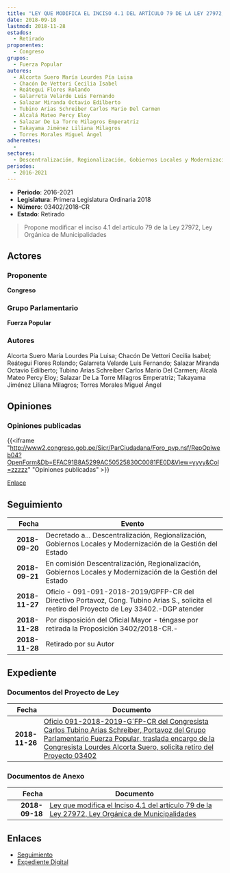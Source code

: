 ```yaml
---
title: "LEY QUE MODIFICA EL INCISO 4.1 DEL ARTÍCULO 79 DE LA LEY 27972, LEY ORGÁNICA DE MUNICIPALIDADES"
date: 2018-09-18
lastmod: 2018-11-28
estados: 
  - Retirado
proponentes: 
  - Congreso
grupos: 
  - Fuerza Popular
autores: 
  - Alcorta Suero María Lourdes Pía Luisa
  - Chacón De Vettori Cecilia Isabel
  - Reátegui Flores Rolando
  - Galarreta Velarde Luis Fernando
  - Salazar Miranda Octavio Edilberto
  - Tubino Arias Schreiber Carlos Mario Del Carmen
  - Alcalá Mateo Percy Eloy
  - Salazar De La Torre Milagros Emperatriz
  - Takayama Jiménez Liliana Milagros
  - Torres Morales Miguel Ángel
adherentes: 
  - 
sectores: 
  - Descentralización, Regionalización, Gobiernos Locales y Modernización de la Gestión del Estado
periodos: 
  - 2016-2021
---
```


- **Periodo**: 2016-2021
- **Legislatura**: Primera Legislatura Ordinaria 2018
- **Número**: 03402/2018-CR
- **Estado**: Retirado

> Propone modificar el inciso 4.1 del artículo 79 de la Ley 27972, Ley Orgánica de Municipalidades


## Actores

### Proponente

**Congreso**

### Grupo Parlamentario

**Fuerza Popular**

### Autores

Alcorta Suero María Lourdes Pía Luisa; Chacón De Vettori Cecilia Isabel; Reátegui Flores Rolando; Galarreta Velarde Luis Fernando; Salazar Miranda Octavio Edilberto; Tubino Arias Schreiber Carlos Mario Del Carmen; Alcalá Mateo Percy Eloy; Salazar De La Torre Milagros Emperatriz; Takayama Jiménez Liliana Milagros; Torres Morales Miguel Ángel


## Opiniones

### Opiniones publicadas

{{<iframe "http://www2.congreso.gob.pe/Sicr/ParCiudadana/Foro_pvp.nsf/RepOpiweb04?OpenForm&Db=EFAC91B8A5299AC50525830C0081FE0D&View=yyyy&Col=zzzzz" "Opiniones publicadas" >}}

[Enlace](http://www2.congreso.gob.pe/Sicr/ParCiudadana/Foro_pvp.nsf/RepOpiweb04?OpenForm&Db=EFAC91B8A5299AC50525830C0081FE0D&View=yyyy&Col=zzzzz)

## Seguimiento

| Fecha | Evento |
|------:|--------|
| **2018-09-20** | Decretado a... Descentralización, Regionalización, Gobiernos Locales y Modernización de la Gestión del Estado|
| **2018-09-21** | En comisión Descentralización, Regionalización, Gobiernos Locales y Modernización de la Gestión del Estado|
| **2018-11-27** | Oficio - 091-091-2018-2019/GPFP-CR del Directivo Portavoz, Cong. Tubino Arias S., solicita el reetiro del Proyecto de Ley 33402.-DGP atender|
| **2018-11-28** | Por disposición del Oficial Mayor - téngase por retirada la Proposición 3402/2018-CR.-|
| **2018-11-28** | Retirado por su Autor|


## Expediente


### Documentos del Proyecto de Ley

| Fecha | Documento |
|------:|--------|
| **2018-11-26** | [Oficio 091-2018-2019-G´FP-CR del Congresista Carlos Tubino Arias Schreiber, Portavoz del Grupo Parlamentario Fuerza Popular, traslada encargo de la Congresista Lourdes Alcorta Suero, solicita retiro del Proyecto 03402](http://www.leyes.congreso.gob.pe/Documentos/2016_2021/Oficios/Grupos_Parlamentarios/OFICIO-091-2018-2019-GFP-CR.pdf) |

### Documentos de Anexo

| Fecha | Documento |
|------:|--------|
| **2018-09-18** | [Ley que modifica el Inciso 4.1 del artículo 79 de la Ley 27972, Ley Orgánica de Municipalidades](http://www.leyes.congreso.gob.pe/Documentos/2016_2021/Proyectos_de_Ley_y_de_Resoluciones_Legislativas/PL0340220180918.pdf) |

## Enlaces 

- [Seguimiento](http://www2.congreso.gob.pe/Sicr/TraDocEstProc/CLProLey2016.nsf/f7fff46988ca05b1052578e100829cc7/bd2b15f3fb5c82b40525830d000656d9?OpenDocument)
- [Expediente Digital](http://www2.congreso.gob.pe/Sicr/TraDocEstProc/CLProLey2016.nsf/f7fff46988ca05b1052578e100829cc7/bd2b15f3fb5c82b40525830d000656d9?OpenDocument&Click=05257FB7005EB655.eb71d0cf91d8294e05256cdf006b5706/$Body/0.1C6C)
